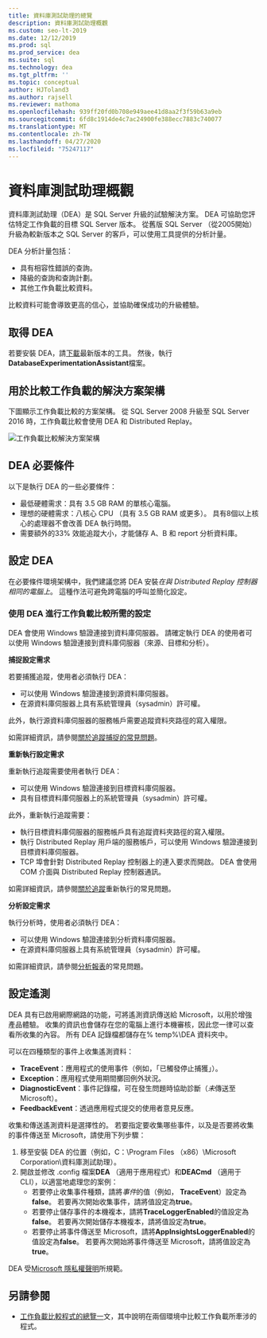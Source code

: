 ```yaml
---
title: 資料庫測試助理的總覽
description: 資料庫測試助理概觀
ms.custom: seo-lt-2019
ms.date: 12/12/2019
ms.prod: sql
ms.prod_service: dea
ms.suite: sql
ms.technology: dea
ms.tgt_pltfrm: ''
ms.topic: conceptual
author: HJToland3
ms.author: rajsell
ms.reviewer: mathoma
ms.openlocfilehash: 939ff20fd0b708e949aee41d8aa2f3f59b63a9eb
ms.sourcegitcommit: 6fd8c1914de4c7ac24900fe388ecc7883c740077
ms.translationtype: MT
ms.contentlocale: zh-TW
ms.lasthandoff: 04/27/2020
ms.locfileid: "75247117"
---
```

# <a name="overview-of-database-experimentation-assistant"></a>資料庫測試助理概觀

資料庫測試助理（DEA）是 SQL Server 升級的試驗解決方案。 DEA 可協助您評估特定工作負載的目標 SQL Server 版本。 從舊版 SQL Server （從2005開始）升級為較新版本之 SQL Server 的客戶，可以使用工具提供的分析計量。

DEA 分析計量包括：

- 具有相容性錯誤的查詢。
- 降級的查詢和查詢計劃。
- 其他工作負載比較資料。

比較資料可能會導致更高的信心，並協助確保成功的升級體驗。

## <a name="get-dea"></a>取得 DEA

若要安裝 DEA，請[下載](https://www.microsoft.com/download/details.aspx?id=54090)最新版本的工具。 然後，執行**DatabaseExperimentationAssistant**檔案。

## <a name="solution-architecture-for-comparing-workloads"></a>用於比較工作負載的解決方案架構

下圖顯示工作負載比較的方案架構。 從 SQL Server 2008 升級至 SQL Server 2016 時，工作負載比較會使用 DEA 和 Distributed Replay。

![工作負載比較解決方案架構](./media/database-experimentation-assistant-overview/dea-overview-compare-solution-architecture.png)

## <a name="dea-prerequisites"></a>DEA 必要條件

以下是執行 DEA 的一些必要條件：

- 最低硬體需求：具有 3.5 GB RAM 的單核心電腦。
- 理想的硬體需求：八核心 CPU （具有 3.5 GB RAM 或更多）。 具有8個以上核心的處理器不會改善 DEA 執行時間。
- 需要額外的33% 效能追蹤大小，才能儲存 A、B 和 report 分析資料庫。

## <a name="configure-dea"></a>設定 DEA

在必要條件環境架構中，我們建議您將 DEA 安裝*在與 Distributed Replay 控制器相同的電腦上*。 這種作法可避免跨電腦的呼叫並簡化設定。

### <a name="required-configuration-for-workload-comparison-using-dea"></a>使用 DEA 進行工作負載比較所需的設定

DEA 會使用 Windows 驗證連接到資料庫伺服器。 請確定執行 DEA 的使用者可以使用 Windows 驗證連接到資料庫伺服器（來源、目標和分析）。

**捕捉設定需求**

若要捕獲追蹤，使用者必須執行 DEA：

- 可以使用 Windows 驗證連接到源資料庫伺服器。
- 在源資料庫伺服器上具有系統管理員（sysadmin）許可權。

此外，執行源資料庫伺服器的服務帳戶需要追蹤資料夾路徑的寫入權限。

如需詳細資訊，請參閱[關於追蹤捕捉的常見問題](database-experimentation-assistant-capture-trace.md#frequently-asked-questions-about-trace-capture)。

**重新執行設定需求**

重新執行追蹤需要使用者執行 DEA：

- 可以使用 Windows 驗證連接到目標資料庫伺服器。
- 具有目標資料庫伺服器上的系統管理員（sysadmin）許可權。

此外，重新執行追蹤需要：

- 執行目標資料庫伺服器的服務帳戶具有追蹤資料夾路徑的寫入權限。
- 執行 Distributed Replay 用戶端的服務帳戶，可以使用 Windows 驗證連接到目標資料庫伺服器。
- TCP 埠會針對 Distributed Replay 控制器上的連入要求而開啟。 DEA 會使用 COM 介面與 Distributed Replay 控制器通訊。

如需詳細資訊，請參閱[關於追蹤](database-experimentation-assistant-replay-trace.md#frequently-asked-questions-about-trace-replay)重新執行的常見問題。

**分析設定需求**

執行分析時，使用者必須執行 DEA：

- 可以使用 Windows 驗證連接到分析資料庫伺服器。
- 在源資料庫伺服器上具有系統管理員（sysadmin）許可權。

如需詳細資訊，請參閱[分析報表](database-experimentation-assistant-create-report.md#frequently-asked-questions-about-analysis-reports)的常見問題。

## <a name="set-up-telemetry"></a>設定遙測

DEA 具有已啟用網際網路的功能，可將遙測資訊傳送給 Microsoft，以用於增強產品體驗。 收集的資訊也會儲存在您的電腦上進行本機審核，因此您一律可以查看所收集的內容。 所有 DEA 記錄檔都儲存在% temp%\\DEA 資料夾中。

可以在四種類型的事件上收集遙測資料：

- **TraceEvent**：應用程式的使用事件（例如，「已觸發停止捕獲」）。
- **Exception**：應用程式使用期間擲回例外狀況。
- **DiagnosticEvent**：事件記錄檔，可在發生問題時協助診斷（*未*傳送至 Microsoft）。
- **FeedbackEvent**：透過應用程式提交的使用者意見反應。

收集和傳送遙測資料是選擇性的。 若要指定要收集哪些事件，以及是否要將收集的事件傳送至 Microsoft，請使用下列步驟：

1. 移至安裝 DEA 的位置（例如，C：\\Program Files （x86）\\Microsoft Corporation\\資料庫測試助理）。
2. 開啟並修改 .config 檔案**DEA** （適用于應用程式）和**DEACmd** （適用于 CLI），以適當地處理您的案例：
    - 若要停止收集事件種類，請將*事件*的值（例如， **TraceEvent**）設定為**false**。 若要再次開始收集事件，請將值設定為**true**。
    - 若要停止儲存事件的本機複本，請將**TraceLoggerEnabled**的值設定為**false**。 若要再次開始儲存本機複本，請將值設定為**true**。
    - 若要停止將事件傳送至 Microsoft，請將**AppInsightsLoggerEnabled**的值設定為**false**。 若要再次開始將事件傳送至 Microsoft，請將值設定為**true**。

DEA 受[Microsoft 隱私權聲明](https://aka.ms/dea-privacy)所規範。

## <a name="see-also"></a>另請參閱

- [工作負載比較程式的總覽一](database-experimentation-assistant-get-started.md)文，其中說明在兩個環境中比較工作負載所牽涉的程式。

